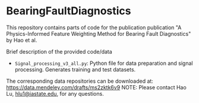 # BearingFaultDiagnostics
This repository contains parts of code for the publication publication "A Physics-Informed Feature Weighting Method for Bearing Fault Diagnostics" by Hao et al. 



Brief description of the provided code/data


- `Signal_processing_v3_all.py`:  Python file for data preparation and signal processing. Generates training and test datasets.

The corresponding data repositories can be downloaded at: https://data.mendeley.com/drafts/ms2zktk6v9
NOTE: Please contact Hao Lu, hlu1@iastate.edu, for any questions. 
